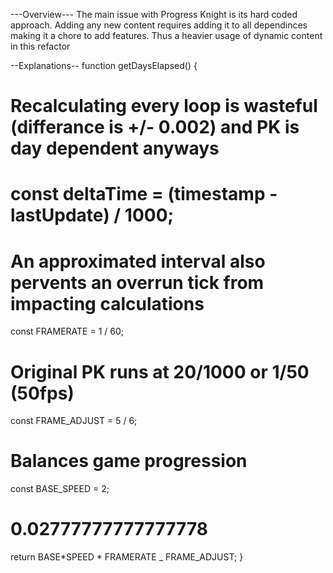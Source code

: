 ---Overview---
The main issue with Progress Knight is its hard coded approach.
Adding any new content requires adding it to all dependinces making it a chore to add features.
Thus a heavier usage of dynamic content in this refactor

--Explanations--
function getDaysElapsed() {

# Recalculating every loop is wasteful (differance is +/- 0.002) and PK is day dependent anyways

# const deltaTime = (timestamp - lastUpdate) / 1000;

# An approximated interval also pervents an overrun tick from impacting calculations

const FRAMERATE = 1 / 60;

# Original PK runs at 20/1000 or 1/50 (50fps)

const FRAME_ADJUST = 5 / 6;

# Balances game progression

const BASE_SPEED = 2;

# 0.02777777777777778

return BASE*SPEED * FRAMERATE \_ FRAME_ADJUST;
}
